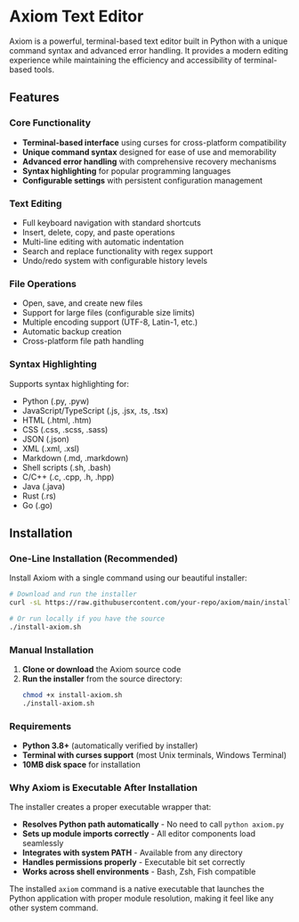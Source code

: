 # Axiom Text Editor

Axiom is a powerful, terminal-based text editor built in Python with a unique command syntax and advanced error handling. It provides a modern editing experience while maintaining the efficiency and accessibility of terminal-based tools.

## Features

### Core Functionality
- **Terminal-based interface** using curses for cross-platform compatibility
- **Unique command syntax** designed for ease of use and memorability
- **Advanced error handling** with comprehensive recovery mechanisms
- **Syntax highlighting** for popular programming languages
- **Configurable settings** with persistent configuration management

### Text Editing
- Full keyboard navigation with standard shortcuts
- Insert, delete, copy, and paste operations
- Multi-line editing with automatic indentation
- Search and replace functionality with regex support
- Undo/redo system with configurable history levels

### File Operations
- Open, save, and create new files
- Support for large files (configurable size limits)
- Multiple encoding support (UTF-8, Latin-1, etc.)
- Automatic backup creation
- Cross-platform file path handling

### Syntax Highlighting
Supports syntax highlighting for:
- Python (.py, .pyw)
- JavaScript/TypeScript (.js, .jsx, .ts, .tsx)
- HTML (.html, .htm)
- CSS (.css, .scss, .sass)
- JSON (.json)
- XML (.xml, .xsl)
- Markdown (.md, .markdown)
- Shell scripts (.sh, .bash)
- C/C++ (.c, .cpp, .h, .hpp)
- Java (.java)
- Rust (.rs)
- Go (.go)

## Installation

### One-Line Installation (Recommended)
Install Axiom with a single command using our beautiful installer:

```bash
# Download and run the installer
curl -sL https://raw.githubusercontent.com/your-repo/axiom/main/install-axiom.sh | bash

# Or run locally if you have the source
./install-axiom.sh
```

### Manual Installation
1. **Clone or download** the Axiom source code
2. **Run the installer** from the source directory:
   ```bash
   chmod +x install-axiom.sh
   ./install-axiom.sh
   ```

### Requirements
- **Python 3.8+** (automatically verified by installer)
- **Terminal with curses support** (most Unix terminals, Windows Terminal)
- **10MB disk space** for installation

### Why Axiom is Executable After Installation

The installer creates a proper executable wrapper that:
- **Resolves Python path automatically** - No need to call `python axiom.py`
- **Sets up module imports correctly** - All editor components load seamlessly  
- **Integrates with system PATH** - Available from any directory
- **Handles permissions properly** - Executable bit set correctly
- **Works across shell environments** - Bash, Zsh, Fish compatible

The installed `axiom` command is a native executable that launches the Python application with proper module resolution, making it feel like any other system command.
